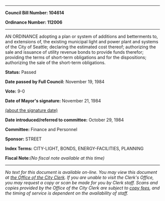 

********

**Council Bill Number: 104614**
   
**Ordinance Number: 112006**
********

 AN ORDINANCE adopting a plan or system of additions and betterments to, and extensions of, the existing municipal light and power plant and systems of the City of Seattle; declaring the estimated cost thereof; authorizing the sale and issuance of utility revenue bonds to provide funds therefor; providing the terms of short-term obligations and for the dispositions; authorizing the sale of the short-term obligations.

**Status:** Passed
   
**Date passed by Full Council:** November 19, 1984
   
**Vote:** 9-0
   
**Date of Mayor's signature:** November 21, 1984
   
[(about the signature date)](/~public/approvaldate.htm)
   
   
   
**Date introduced/referred to committee:** October 29, 1984
   
**Committee:** Finance and Personnel
   
**Sponsor:** STREET
   
   
**Index Terms:** CITY-LIGHT, BONDS, ENERGY-FACILITIES, PLANNING

**Fiscal Note:**_(No fiscal note available at this time)_
********

_No text for this document is available on-line. You may view this document at [the Office of the City Clerk](http://www.seattle.gov/leg/clerk/contactUs.htm). If you are unable to visit the Clerk's Office, you may request a copy or scan be made for you by Clerk staff. Scans and copies provided by the Office of the City Clerk are subject to [copy fees](http://clerk.seattle.gov/~public/clerkfees.htm), and the timing of service is dependent on the availability of staff._


